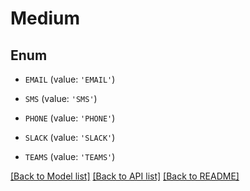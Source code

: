 # Medium


## Enum

* `EMAIL` (value: `'EMAIL'`)

* `SMS` (value: `'SMS'`)

* `PHONE` (value: `'PHONE'`)

* `SLACK` (value: `'SLACK'`)

* `TEAMS` (value: `'TEAMS'`)

[[Back to Model list]](../README.md#documentation-for-models) [[Back to API list]](../README.md#documentation-for-api-endpoints) [[Back to README]](../README.md)



